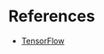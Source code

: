 References
==========

* [TensorFlow](https://www.tensorflow.org/versions/r0.11/tutorials/index.html)
